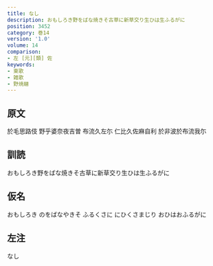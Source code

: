 ```yaml
---
title: なし
description: おもしろき野をばな焼きそ古草に新草交り生ひは生ふるがに
position: 3452
category: 巻14
version: '1.0'
volume: 14
comparison:
- 左 [元][類] 佐
keywords:
- 東歌
- 雑歌
- 野焼翮
---
```


## 原文

於毛思路伎 野乎婆奈夜吉曽 布流久左尓 仁比久佐麻自利 於非波於布流我尓

## 訓読

おもしろき野をばな焼きそ古草に新草交り生ひは生ふるがに

## 仮名

おもしろき のをばなやきそ ふるくさに にひくさまじり おひはおふるがに

## 左注

なし
